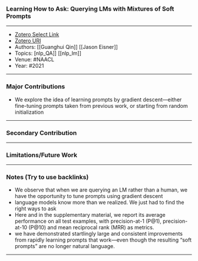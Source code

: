 ### Learning How to Ask: Querying LMs with Mixtures of Soft Prompts
---
- [Zotero Select Link](zotero://select/groups/2480461/items/XNZP3P6A)
- [Zotero URI](https://www.zotero.org/groups/2480461/items/XNZP3P6A)
- Authors: [[Guanghui Qin]] [[Jason Eisner]]
- Topics: [nlp_QA]] [[nlp_lm]]
- Venue: #NAACL
- Year: #2021
---
### Major Contributions
- We explore the idea of learning prompts by gradient descent—either fine-tuning prompts taken from previous work, or starting from random initialization
---
### Secondary Contribution
---
### Limitations/Future Work
---
### Notes (Try to use backlinks)
- We observe that when we are querying an LM rather than a human, we have the opportunity to tune prompts using gradient descent
- language models know more than we realized. We just had to find the right ways to ask
- Here and in the supplementary material, we report its average performance on all test examples, with precision-at-1 (P@1), precision-at-10 (P@10) and mean reciprocal rank (MRR) as metrics.
- we have demonstrated startlingly large and consistent improvements from rapidly learning prompts that work—even though the resulting “soft prompts” are no longer natural language.
---
